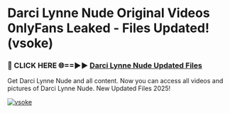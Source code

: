 # Darci Lynne Nude Original Videos 0nlyFans Leaked - Files Updated! (vsoke)

<h3>🔴 CLICK HERE 🌐==►► <a href="https://tinyurl.com/yrmya6cz" rel="nofollow">Darci Lynne Nude Updated Files</a></h3>

Get Darci Lynne Nude and all content. Now you can access all videos and pictures of Darci Lynne Nude. New Updated Files 2025!

[![vsoke](https://i.imgur.com/FMdXYCs.gif)](https://tinyurl.com/yrmya6cz)
